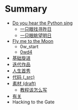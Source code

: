 # Summary

* [Do you hear the Python sing](README.md)
   * [一只眼找寻昨日](seeingyesterday.md)
   * [一只眼眺望明日](seeingtomorrow.md)
* [Fly me to the Moon](fly_me_to_the_moon.md)
   * 0w_start
   * [0wd4](0wd4.md)
* [基础旋进](1sTry/README.md)
* [迭代作品](2nDev/README.md)
* [人生首秀](3rDemo/README.md)
* [代码 (_src)](_src/README.md)
* [素材 (draft)](draft/README.md)
   * [教程该怎么写](draft/how2tutorial.md)
* [有关](ABOUT.md)
* Hacking to the Gate

